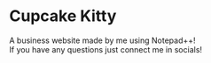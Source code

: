 # Cupcake Kitty
A business website made by me using Notepad++!
<br>
If you have any questions just connect me in socials!

